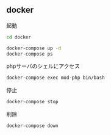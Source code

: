## docker

起動
```bash
cd docker

docker-compose up -d
docker-compose ps
```

phpサーバのシェルにアクセス
```bash
docker-compose exec mod-php bin/bash
```

停止
```bash
docker-compose stop
```

削除
```bash
docker-compose down
```
